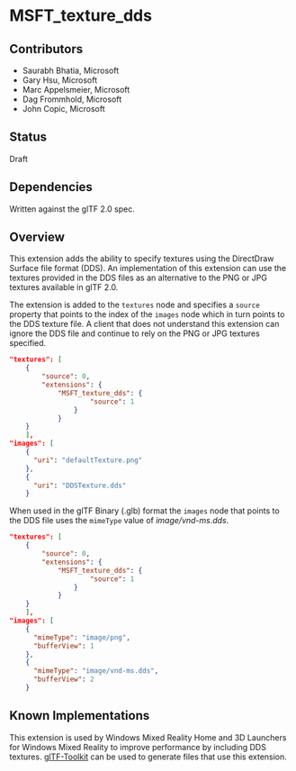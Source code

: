 # MSFT_texture_dds 

## Contributors

* Saurabh Bhatia, Microsoft
* Gary Hsu, Microsoft
* Marc Appelsmeier, Microsoft
* Dag Frommhold, Microsoft 
* John Copic, Microsoft 

## Status

Draft

## Dependencies

Written against the glTF 2.0 spec.

## Overview

This extension adds the ability to specify textures using the DirectDraw Surface file format (DDS). An implementation of this extension can use the textures provided in the DDS files as an alternative to the PNG or JPG textures available in glTF 2.0.

The extension is added to the `textures` node and specifies a `source` property that points to the index of the `images` node which in turn points to the DDS texture file. A client that does not understand this extension can ignore the DDS file and continue to rely on the PNG or JPG textures specified.

```json
"textures": [
    {
        "source": 0,
        "extensions": {
            "MSFT_texture_dds": {
                    "source": 1
                }
            }
    }
    ],
"images": [
    {
      "uri": "defaultTexture.png"
    },
    {
      "uri": "DDSTexture.dds"
    }
```
When used in the glTF Binary (.glb) format the `images` node that points to the DDS file uses the `mimeType` value of *image/vnd-ms.dds*.

```json
"textures": [
    {
        "source": 0,
        "extensions": {
            "MSFT_texture_dds": {
                    "source": 1
                }
            }
    }
    ],
"images": [
    {
      "mimeType": "image/png",
      "bufferView": 1
    },
    {
      "mimeType": "image/vnd-ms.dds",
      "bufferView": 2
    }
```
## Known Implementations

This extension is used by Windows Mixed Reality Home and 3D Launchers for Windows Mixed Reality to improve performance by including DDS textures. [glTF-Toolkit](https://github.com/Microsoft/glTF-Toolkit) can be used to generate files that use this extension.